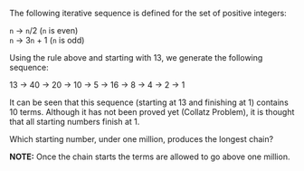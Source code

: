 The following iterative sequence is defined for the set of positive
integers:

`n` → `n`/2 (`n` is even)  
`n` → 3`n` + 1 (`n` is odd)

Using the rule above and starting with 13, we generate the following
sequence:

<div class="center">

13 → 40 → 20 → 10 → 5 → 16 → 8 → 4 → 2 → 1

</div>

It can be seen that this sequence (starting at 13 and finishing at 1)
contains 10 terms. Although it has not been proved yet (Collatz
Problem), it is thought that all starting numbers finish at 1.

Which starting number, under one million, produces the longest chain?

**NOTE:** Once the chain starts the terms are allowed to go above one
million.
